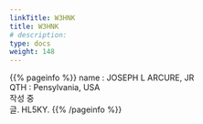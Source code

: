 ```yaml
---
linkTitle: W3HNK
title: W3HNK
# description: 
type: docs
weight: 148
---
```

{{% pageinfo %}}
name : JOSEPH L ARCURE, JR<br>
QTH  : Pensylvania, USA<br>
작성 중<br>
글. HL5KY.
{{% /pageinfo %}}
